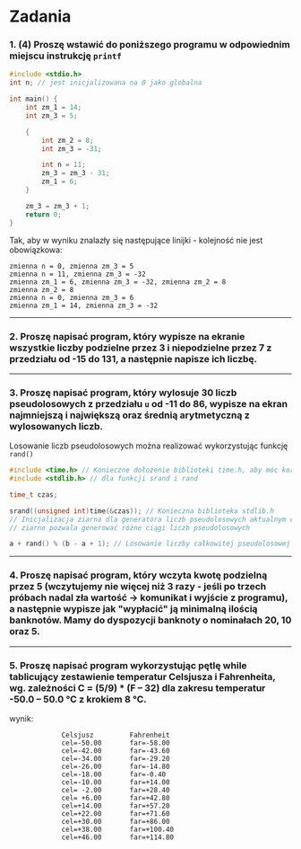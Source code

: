 
# Zadania

### 1. (4) Proszę wstawić do poniższego programu w odpowiednim miejscu instrukcję `printf`

```c
#include <stdio.h>
int n; // jest inicjalizowana na 0 jako globalna

int main() {
    int zm_1 = 14;
    int zm_3 = 5;

    {
        int zm_2 = 8;
        int zm_3 = -31;

        int n = 11;
        zm_3 = zm_3 - 31;
        zm_1 = 6;
    }

    zm_3 = zm_3 + 1;
    return 0;
}
```

Tak, aby w wyniku znalazły się następujące linijki - kolejność nie jest obowiązkowa:
```
zmienna n = 0, zmienna zm_3 = 5
zmienna n = 11, zmienna zm_3 = -32
zmienna zm_1 = 6, zmienna zm_3 = -32, zmienna zm_2 = 8
zmienna zm_2 = 8
zmienna n = 0, zmienna zm_3 = 6
zmienna zm_1 = 14, zmienna zm_3 = -32
```

---

### 2. Proszę napisać program, który wypisze na ekranie wszystkie liczby podzielne przez 3 i niepodzielne przez 7 z przedziału od -15 do 131, a następnie napisze ich liczbę.

---

### 3. Proszę napisać program, który wylosuje 30 liczb pseudolosowych z przedziału `u` od -11 do 86, wypisze na ekran najmniejszą i największą oraz średnią arytmetyczną z wylosowanych liczb.

Losowanie liczb pseudolosowych można realizować wykorzystując funkcję `rand()`

```c
#include <time.h> // Konieczne dołożenie biblioteki time.h, aby móc korzystać z funkcji time
#include <stdlib.h> // dla funkcji srand i rand

time_t czas;

srand((unsigned int)time(&czas)); // Konieczna biblioteka stdlib.h
// Inicjalizacja ziarna dla generatora liczb pseudolosowych aktualnym czasem systemowym - różne
// ziarno pozwala generować różne ciągi liczb pseudolosowych

a + rand() % (b - a + 1); // Losowanie liczby całkowitej pseudolosowej z zakresu od a do b
```

---

### 4. Proszę napisać program, który wczyta kwotę podzielną przez 5 (wczytujemy nie więcej niż 3 razy - jeśli po trzech próbach nadal zła wartość → komunikat i wyjście z programu), a następnie wypisze jak "wypłacić" ją minimalną ilością banknotów. Mamy do dyspozycji banknoty o nominałach 20, 10 oraz 5.

---

### 5. Proszę napisać program wykorzystując pętlę while tablicujący zestawienie temperatur Celsjusza i Fahrenheita, wg. zależności C = (5/9) * (F – 32) dla zakresu temperatur -50.0 – 50.0 °C z krokiem 8 °C.
wynik:
```
             Celsjusz         Fahrenheit
             cel=-50.00       far=-58.00
             cel=-42.00       far=-43.60
             cel=-34.00       far=-29.20
             cel=-26.00       far=-14.80
             cel=-18.00       far=-0.40
             cel=-10.00       far=+14.00
             cel= -2.00       far=+28.40
             cel= +6.00       far=+42.80
             cel=+14.00       far=+57.20
             cel=+22.00       far=+71.60
             cel=+30.00       far=+86.00
             cel=+38.00       far=+100.40
             cel=+46.00       far=+114.80
```